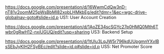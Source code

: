https://docs.google.com/presentation/d/16WwmCdQw3nD-nT81y2oomM25pWsBbMI82xobLHMkbEg/edit?dmr=1&ec=wgc-drive-globalnav-goto#slide=id.p US1: User Account Creation

https://docs.google.com/presentation/d/1AoZE34scSGYc27p0HMQ0Mth6Twbr0gRwH12-nxiUGUQ/edit?usp=sharing US3: Backend Setup

https://docs.google.com/presentation/d/1tUlu3LqJW5r796kdUUpgmnYXvlBsSEbJyKIH2FSyBEc/edit?slide=id.p#slide=id.p US5: Net Promoter Score
